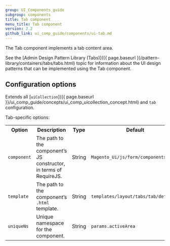 ```yaml
---
group: UI_Components_guide
subgroup: components
title: Tab component
menu_title: Tab component
version: 2.2
github_link: ui_comp_guide/components/ui-tab.md
---
```


The Tab component implements a tab content area.

See the [Admin Design Pattern Library (Tabs)]({{ page.baseurl }}/pattern-library/containers/tabs/tabs.html) topic for information about the UI design patterns that can be implemented using the Tab component.

## Configuration options

Extends all [`uiCollection`]({{ page.baseurl }}/ui_comp_guide/concepts/ui_comp_uicollection_concept.html) and `tab` configuration.

Tab-specific options:

<table>
  <tr>
    <th>Option </th>
    <th>Description</th>
    <th>Type</th>
    <th>Default</th>
  </tr>
  <tr>
    <td><code>component</code></td>
    <td>The path to the component’s JS constructor, in terms of RequireJS.</td>
    <td>String</td>
    <td><code>Magento_Ui/js/form/components/area</code></td>
  </tr>
  <tr>
    <td><code>template</code></td>
    <td>The path to the component’s <code>.html</code> template.</td>
    <td>String</td>
    <td><code>templates/layout/tabs/tab/default</code></td>
  </tr>
  <tr>
    <td><code>uniqueNs</code></td>
    <td>Unique namespace for the component.</td>
    <td>String</td>
    <td><code>params.activeArea</code></td>
  </tr>
</table>
